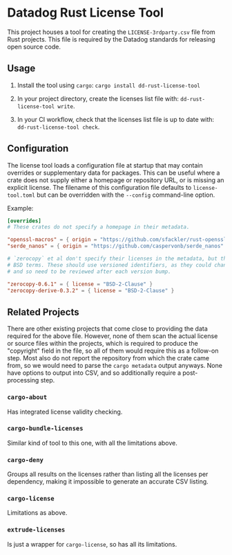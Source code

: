 # Datadog Rust License Tool

This project houses a tool for creating the `LICENSE-3rdparty.csv` file from Rust projects. This
file is required by the Datadog standards for releasing open source code.

## Usage

1. Install the tool using `cargo`: `cargo install dd-rust-license-tool`

2. In your project directory, create the licenses list file with:
   `dd-rust-license-tool write`.

3. In your CI workflow, check that the licenses list file is up to date with:
   `dd-rust-license-tool check`.

## Configuration

The license tool loads a configuration file at startup that may contain overrides or supplementary
data for packages. This can be useful where a crate does not supply either a homepage or repository
URL, or is missing an explicit license. The filename of this configuration file defaults to
`license-tool.toml` but can be overridden with the `--config` command-line option.

Example:

```toml
[overrides]
# These crates do not specify a homepage in their metadata.

"openssl-macros" = { origin = "https://github.com/sfackler/rust-openssl" }
"serde_nanos" = { origin = "https://github.com/caspervonb/serde_nanos" }

# `zerocopy` et al don't specify their licenses in the metadata, but the file contains the 2-clause
# BSD terms. These should use versioned identifiers, as they could change from version to version
# and so need to be reviewed after each version bump.

"zerocopy-0.6.1" = { license = "BSD-2-Clause" }
"zerocopy-derive-0.3.2" = { license = "BSD-2-Clause" }
```

## Related Projects

There are other existing projects that come close to providing the data required for the above
file. However, none of them scan the actual license or source files within the projects, which is
required to produce the "copyright" field in the file, so all of them would require this as a
follow-on step. Most also do not report the repository from which the crate came from, so we would
need to parse the `cargo metadata` output anyways. None have options to output into CSV, and so
additionally require a post-processing step.

### `cargo-about`

Has integrated license validity checking.

### `cargo-bundle-licenses`

Similar kind of tool to this one, with all the limitations above.

### `cargo-deny`

Groups all results on the licenses rather than listing all the licenses per dependency, making it
impossible to generate an accurate CSV listing.

### `cargo-license`

Limitations as above.

### `extrude-licenses`

Is just a wrapper for `cargo-license`, so has all its limitations.
